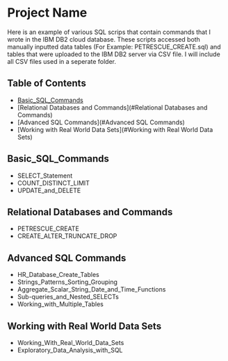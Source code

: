 # Project Name

Here is an example of various SQL scrips that contain commands that I wrote in the IBM DB2 cloud database. These scripts accessed both manually inputted data tables (For Example: PETRESCUE_CREATE.sql) and tables that were uploaded to the IBM DB2 server via CSV file. I will include all CSV files used in a seperate folder. 

## Table of Contents

- [Basic_SQL_Commands](#Basic_SQL_Commands)
- [Relational Databases and Commands](#Relational Databases and Commands)
- [Advanced SQL Commands](#Advanced SQL Commands)
- [Working with Real World Data Sets](#Working with Real World Data Sets)

## Basic_SQL_Commands
* SELECT_Statement
* COUNT_DISTINCT_LIMIT
* UPDATE_and_DELETE

## Relational Databases and Commands
* PETRESCUE_CREATE
* CREATE_ALTER_TRUNCATE_DROP

## Advanced SQL Commands

* HR_Database_Create_Tables
* Strings_Patterns_Sorting_Grouping
* Aggregate_Scalar_String_Date_and_Time_Functions
* Sub-queries_and_Nested_SELECTs
* Working_with_Multiple_Tables

## Working with Real World Data Sets

* Working_With_Real_World_Data_Sets
* Exploratory_Data_Analysis_with_SQL

